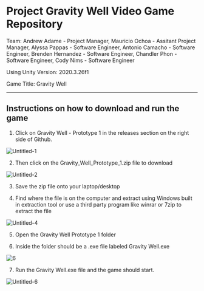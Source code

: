 # Project Gravity Well Video Game Repository

Team:
Andrew Adame - Project Manager, 
Mauricio Ochoa - Assitant Project Manager, 
Alyssa Pappas - Software Engineer, 
Antonio Camacho - Software Engineer, 
Brenden Hernandez - Software Engineer, 
Chandler Phon - Software Engineer, 
Cody Nims - Software Engineer

Using Unity Version: 2020.3.26f1

Game Title: Gravity Well


------------------------------------------------
Instructions on how to download and run the game
------------------------------------------------
1. Click on Gravity Well - Prototype 1 in the releases section on the right side of Github.

![Untitled-1](https://user-images.githubusercontent.com/112797534/198538523-8be57a57-5d7f-4929-abc3-cd10e3cf6bc1.jpg)

2. Then click on the Gravity_Well_Prototype_1.zip file to download

![Untitled-2](https://user-images.githubusercontent.com/112797534/198538934-64fc8b02-e730-49a9-83ac-ba1d96739542.jpg)

3. Save the zip file onto your laptop/desktop

4. Find where the file is on the computer and extract using Windows built in extraction tool or use a third party program like winrar or 7zip to extract the file

![Untitled-4](https://user-images.githubusercontent.com/112797534/198539980-6d801462-f6a6-4f12-b57e-0672130a9b55.jpg)

5. Open the Gravity Well Prototype 1 folder

6. Inside the folder should be a .exe file labeled Gravity Well.exe

![6](https://user-images.githubusercontent.com/112797534/198540453-baf7107d-1bfc-4aa6-aca0-2f30477f9fcf.PNG)

7. Run the Gravity Well.exe file and the game should start.

![Untitled-6](https://user-images.githubusercontent.com/112797534/198540363-8330347f-f2d5-4620-96d6-8521f7ed3741.jpg)

